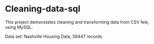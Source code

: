 # Cleaning-data-sql

This project demonstates cleaning and transforming data from CSV fele, using MySQL.

Data set: Nashville Housing Data, 56447 records.
